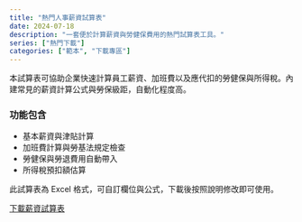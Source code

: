 ```yaml
---
title: "熱門人事薪資試算表"
date: 2024-07-18
description: "一套便於計算薪資與勞健保費用的熱門試算表工具。"
series: ["熱門下載"]
categories: ["範本", "下載專區"]
---
```


本試算表可協助企業快速計算員工薪資、加班費以及應代扣的勞健保與所得稅。內建常見的薪資計算公式與勞保級距，自動化程度高。

### 功能包含

- 基本薪資與津貼計算  
- 加班費計算與勞基法規定檢查  
- 勞健保與勞退費用自動帶入  
- 所得稅預扣額估算

此試算表為 Excel 格式，可自訂欄位與公式，下載後按照說明修改即可使用。

[下載薪資試算表](#)
